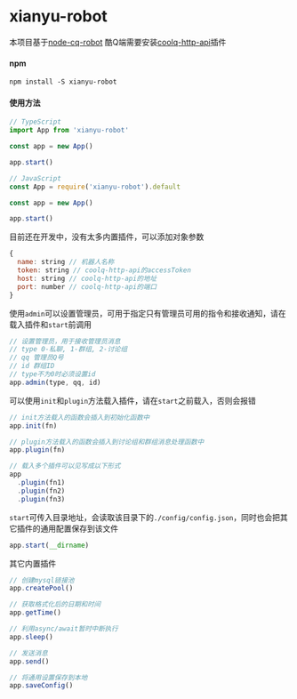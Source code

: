 # xianyu-robot

本项目基于[node-cq-robot](https://github.com/CaoMeiYouRen/node-cq-robot)
酷Q端需要安装[coolq-http-api](https://github.com/richardchien/coolq-http-api)插件

#### npm
```
npm install -S xianyu-robot
```

#### 使用方法
``` ts
// TypeScript
import App from 'xianyu-robot'

const app = new App()

app.start()

// JavaScript
const App = require('xianyu-robot').default

const app = new App()

app.start()
```

目前还在开发中，没有太多内置插件，可以添加对象参数

```js
{
  name: string // 机器人名称
  token: string // coolq-http-api的accessToken
  host: string // coolq-http-api的地址
  port: number // coolq-http-api的端口
}
```
使用`admin`可以设置管理员，可用于指定只有管理员可用的指令和接收通知，请在载入插件和`start`前调用
```js
// 设置管理员，用于接收管理员消息
// type 0-私聊, 1-群组, 2-讨论组
// qq 管理员Q号
// id 群组ID
// type不为0时必须设置id
app.admin(type, qq, id)
```

可以使用`init`和`plugin`方法载入插件，请在`start`之前载入，否则会报错

```js
// init方法载入的函数会插入到初始化函数中
app.init(fn)

// plugin方法载入的函数会插入到讨论组和群组消息处理函数中
app.plugin(fn)

// 载入多个插件可以见写成以下形式
app
  .plugin(fn1)
  .plugin(fn2)
  .plugin(fn3)
```
`start`可传入目录地址，会读取该目录下的`./config/config.json`，同时也会把其它插件的通用配置保存到该文件
```js
app.start(__dirname)
```
其它内置插件
```js
// 创建mysql链接池
app.createPool()

// 获取格式化后的日期和时间
app.getTime()

// 利用async/await暂时中断执行
app.sleep()

// 发送消息
app.send()

// 将通用设置保存到本地
app.saveConfig()
```
